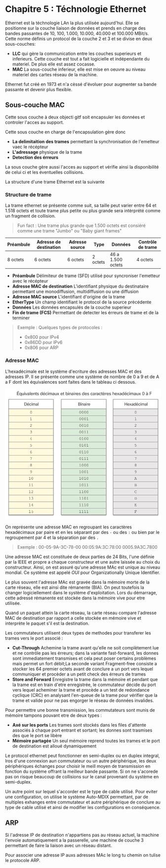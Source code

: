 # Chapitre 5 : Téchnologie Ethernet

Ethernet est la téchnologie LAn la plus utilisée aujourd'hui. Elle se positionne sur la couche liaison de données et prends en charge des bandes passantes de 10, 100, 1.000, 10.000, 40.000 et 100.000 MBit/s. Cette norme définis un protocol de la couche 2 et 3 et se divise en deux sous-couches:

* **LLC** qui gère la communication entre les couches superieurs et inferieurs. Cette couche est tout a fait logicielle et indépendante du materiel. De plus elle est assez cocasse.
* **MAC** La sous-couche inferieur, elle est mise en oeuvre au niveau materiel des cartes réseau de la machine.

Ethernet fut créé en 1973 et n'a cèssé d'évoluer pour augmenter sa bande passante et devenir plus flexible.

## Sous-couche MAC

Cette sous couche à deux objecti
gitf soit encapsuler les données et controler l'acces au support.

Cette sous couche en charge de l'encapsulation gère donc 

* **La delimitaition des trames** permettant la synchronisation de l'emetteur vaec le récépteur
* **L'adressage** physique de la trame
* **Detection des érreurs**

La sous couche gère aussi l'acces au support et vérifie ainsi la disponibilité de celui ci et les éventuelles collisions.

La structure d'une trame Ethernet est la suivante

### Structure de trame

La trame ethernet se présente comme suit, sa taille peut varier entre 64 et 1.518 octets et toute trame plus petite ou plus grande sera intèrprété comme un fragment de collision.

> Fun fact : Une trame plus grande que 1.500 octets est consiéré comme une trame "Jumbo" ou "Baby giant frames"

|Préambule|Adresse de destination|Adresse source|Type|Données|Contrôle de trame|
|---------|----------------------|--------------|----|-------|----------------|
|8 octets|6 octets|6 octets|2 octets|46 a 1.500 octets|4 octets|

* **Préambule** Délimiteur de trame (SFD) utilisé pour syncroniser l'emetteur avec le récépteur
* **Adresse MAC de destination** L'identifiant physique du destinataire permettant une monodiffusion, multidiffusion ou une diffusion
* **Adresse MAC source** L'identifiant d'origine de la trame
* **EtherType** Un champ identifiant le protocol de la source précédente
* **Données** Les données encapsulés de la couche superieur
* **Fin de trame (FCS)** Permettant de detecter les érreurs de trame et de la terminer

> Exemple : Quelques types de protocoles : 
> * 0x800 pour IPv4
> * 0x86DD pour IPv6
> * 0x806 pour ARP

### Adresse MAC

L'hexadécimale est le système d'ecriture des adresses MAC et des adresses IP. Il se présente comme une système de nombre de 0 a 9 et de A a F dont les équivalences sont faites dans le tableau ci dessous.

![Table d'equivalence hexadecimal](img/hexa.png)

On représente une adresse MAC en regroupant les caractères hexadécimaux par paire et en les séparant par des `-` ou des `:` ou bien par le regroupement par 4 et la séparation par des `.`

> Exemple :
> 00-05-9A-3C-78-00
> 00:05:9A:3C:78:00
> 0005.9A3C.7800

Une adresse MAC est constituée de deux parties de 24 Bits, l'une définie par la IEEE et propre a chaque constructeur et une autre laissée au choix du constructeur. Ainsi, on est assuré qu'une adresse MAc est unique au niveau mondial. Ce système est appelé *OUI* pour Organizationally Unique Identifier.

Le plus souvent l'adresse MAc est gravée dans la mémoire morte de la carte réseau, elle est ainsi dite rémanente (BIA). On peut toutefois la changer logiciellement dans le système d'exploitation. Lors du démarrage, cette adressé rémanente est stockée dans la mémoire vive pour etre utilisée.

Quand un paquet attein la carte réseau, la carte réseau compare l'adresse MAC de destination par rapport a celle stockée en mémoire vive et interprète le paquet s'il est la destination.

Les commutateurs utilisent deux types de methodes pour transferer les trames vers le port associé :

* **Cut-Through** Achemine la trame avant qu'elle ne soit complètement lue et ne contrôle pas les érreurs; dans la variante fast-forward, les donnes sont immediatement transmises et cela peut poser certains problèmes mais permet un fort débit;La seconde variant Fragment-free consiste a stocker les 64 premier octets avant de conclure a un port vers lequel communiquer et procèder a un petit check des érreurs de trames
* **Store and Forward** Enregistre la trame dans la mémoire et pendant que la trame est en train d'etre enregistrée, le commutateur décide du port vers lequel acheminer la trame et procède a un test de redondance cyclique (CRC) en analysant l'en-queue de la trame pour vérifier que la trame et valide pour ne pas engorger le réseau de données invalides.

Pour permettre une bonne transmission, les commutateurs sont munis de mémoire tampons pouvant etre de deux types :

* **Axé sur les ports** Les trames sont stockés dans les files d'attente associés à chaque port entrant et sortant; les donnes sont trasmises des que le port se libère
* **Mémoire partagée** Un seul mémoire reprend toutes les trames et le port de destination est alloué dynamiquement

Le protocol ethernet peut fonctionner en semi-duplex ou en duplex integral, lros d'une connexion aun commutateur ou un autre périphérique, les deux périphériques échanges pour choisir le meill moyen de transmission en fonction du système offrant la meilleur bande passante. Si on ne s'acorede pas on risque beaucoup de collisions sur le canal provenant du système en semi-duplex.

Un autre point sur lequel s'accorder est le type de cable utilisé. Pour eviter une configuration, on utilise le système Auto-MDIX permettant, par de multiples exhanges entre commutateur et autre périphérique de conclure au type de cable utilisé et ainsi de modifier les configurations en conséquence.

## ARP

Si l'adresse IP de destination n'appartiens pas au réseau actuel, la machine l'envoie automatiquement a la passerelle, une machine de couche 3 permettant de faire la liaison avec un réseau distant.

Pour associer une adresse IP auxs adresses MAc le long tu chemin on tulise le protocole ARP.

